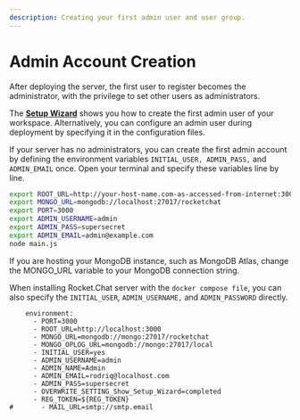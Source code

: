 ```yaml
---
description: Creating your first admin user and user group.
---
```


# Admin Account Creation

After deploying the server, the first user to register becomes the administrator, with the privilege to set other users as administrators.&#x20;

The [**Setup Wizard**](../../use-rocket.chat/workspace-administration/settings/setup-wizard.md) shows you how to create the first admin user of your workspace. Alternatively, you can configure an admin user during deployment by specifying it in the configuration files.

If your server has no administrators, you can create the first admin account by defining the environment variables `INITIAL_USER, ADMIN_PASS,` and `ADMIN_EMAIL` once. Open your terminal and specify these variables line by line.

```bash
export ROOT_URL=http://your-host-name.com-as-accessed-from-internet:3000/
export MONGO_URL=mongodb://localhost:27017/rocketchat
export PORT=3000
export ADMIN_USERNAME=admin
export ADMIN_PASS=supersecret
export ADMIN_EMAIL=admin@example.com
node main.js
```

If you are hosting your MongoDB instance, such as MongoDB Atlas, change the MONGO\_URL variable to your MongoDB connection string.

When installing Rocket.Chat server with the `docker compose file`, you can also specify the `INITIAL_USER`, `ADMIN_USERNAME,` and `ADMIN_PASSWORD` directly.

```
    environment:
      - PORT=3000
      - ROOT_URL=http://localhost:3000
      - MONGO_URL=mongodb://mongo:27017/rocketchat
      - MONGO_OPLOG_URL=mongodb://mongo:27017/local
      - INITIAL_USER=yes
      - ADMIN_USERNAME=admin
      - ADMIN_NAME=Admin
      - ADMIN_EMAIL=rodriq@localhost.com
      - ADMIN_PASS=supersecret
      - OVERWRITE_SETTING_Show_Setup_Wizard=completed
      - REG_TOKEN=${REG_TOKEN}
#       - MAIL_URL=smtp://smtp.email
```
